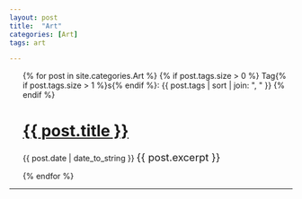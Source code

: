 ```yaml
---
layout: post
title:  "Art"
categories: [Art]
tags: art

---
```



<ul>
  {% for post in site.categories.Art %}
  {% if post.tags.size > 0 %}
Tag{% if post.tags.size > 1 %}s{% endif %}:
{{ post.tags | sort | join: ", " }}
{% endif %}
    <h1><a href="{{ post.url }}">{{ post.title }}</a></h1>
    <span>{{ post.date | date_to_string }}</span>
     <span style="font-size: 1.3em"> {{ post.excerpt }}</span>
 
  {% endfor %}
</ul>

---
